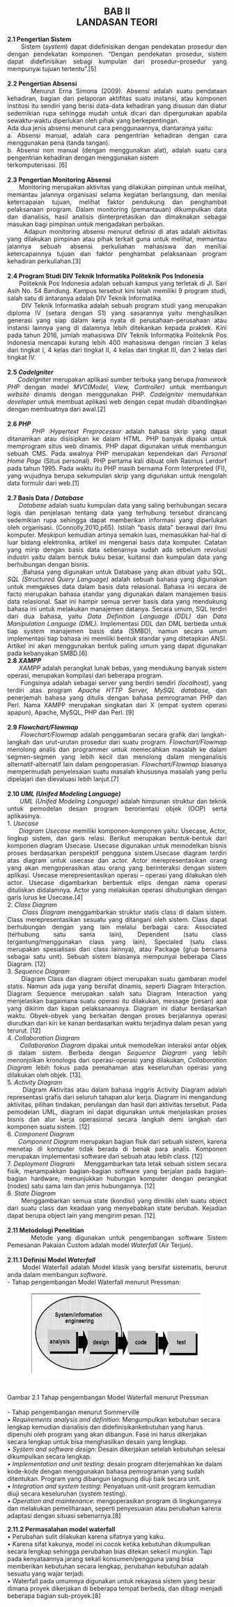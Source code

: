 <h2 align="center">BAB II<br>LANDASAN TEORI<br></h2>
<p align="justify">
<strong>2.1	Pengertian Sistem</strong><br>
&nbsp;&nbsp;&nbsp;&nbsp;&nbsp;&nbsp;Sistem (<i>system</i>) dapat didefinisikan dengan pendekatan prosedur dan dengan pendekatan komponen. “Dengan pendekatan prosedur, sistem dapat didefinisikan sebagi kumpulan dari prosedur–prosedur yang mempunyai tujuan tertentu”.[5]<br> 
<br>
<strong>2.2	Pengertian Absensi</strong><br>
&nbsp;&nbsp;&nbsp;&nbsp;&nbsp;&nbsp;Menurut Erna Simona (2009). Absensi adalah suatu pendataan kehadiran, bagian dari pelaporan aktifitas suatu instansi, atau komponen institusi itu sendiri yang berisi data-data kehadiran yang disusun dan diatur sedemikian rupa sehingga mudah untuk dicari dan dipergunakan apabila sewaktu-waktu diperlukan oleh pihak yang berkepentingan.<br>
Ada dua jenis absensi menurut cara penggunaannya, diantaranya yaitu:<br>
a.	Absensi manual, adalah cara pengentrian kehadiran dengan cara menggunakan pena (tanda tangan).<br>
b.	Absensi non manual (dengan menggunakan alat), adalah suatu cara pengentrian kehadiran dengan menggunakan sistem<br> terkomputerisasi. [6]<br>
<br>
<strong>2.3	Pengertian Monitoring Absensi</strong><br>
&nbsp;&nbsp;&nbsp;&nbsp;&nbsp;&nbsp;Monitoring merupakan aktivitas yang dilakukan pimpinan untuk melihat, memantau jalannya organisasi selama kegiatan berlangsung, dan menilai ketercapaian tujuan, melihat faktor pendukung dan penghambat pelaksanaan program. Dalam monitoring (pemantauan) dikumpulkan data dan dianalisis, hasil analisis diinterpretasikan dan dimaknakan sebagai masukan bagi pimpinan untuk mengadakan perbaikan.<br>
&nbsp;&nbsp;&nbsp;&nbsp;&nbsp;&nbsp;Adapun monitoring absensi menurut definisi di atas adalah aktivitas yang dilakukan pimpinan atau pihak terkait guna untuk melihat, memantau jalannya sebuah absensi perkuliahan mahasiswa dan meniliai ketercapainnya tujuan dan faktor penghambat pelaksanaan program kehadiran perkuliahan.[3]<br>
<br>
<strong>2.4	Program Studi DIV Teknik Informatika Politeknik Pos Indonesia</strong><br>
&nbsp;&nbsp;&nbsp;&nbsp;&nbsp;&nbsp;Politeknik Pos Indonesia adalah sebuah kampus yang terletak di Jl. Sari Asih No. 54 Bandung. Kampus tersebut kini telah memiliki 9 program studi, salah satu di antaranya adalah DIV Teknik Informatika. <br>
&nbsp;&nbsp;&nbsp;&nbsp;&nbsp;&nbsp;DIV Teknik Informatika adalah sebuah program studi yang merupakan diploma IV (setara dengan S1) yang sasarannya yaitu menghasilkan generasi yang siap dalam kerja nyata di perusahaan-perusahaan atau instansi lainnya yang di dalamnya lebih ditekankan kepada praktek. Kini pada tahun 2016, jumlah mahasiswa DIV Teknik Informatika Politeknik Pos Indonesia mencapai kurang lebih 400 mahasiswa dengan rincian 3 kelas dari tingkat I, 4 kelas dari tingkat II, 4 kelas dari tingkat III, dan 2 kelas dari tingkat IV.<br>
<br>
<strong>2.5	<i>CodeIgniter</i></strong><br>
&nbsp;&nbsp;&nbsp;&nbsp;&nbsp;&nbsp;<i>CodeIgniter</i> merupakan aplikasi sumber terbuka yang berupa <i>framework PHP</i> dengan model <i>MVC(Model, View, Controller)</i> untuk membangun <i>website</i> dinamis dengan menggunakan PHP.  <i>Codeigniter</i> memudahkan <i>developer</i> untuk membuat aplikasi web dengan cepat mudah dibandingkan dengan membuatnya dari awal.[2] <br>
<br>
<strong>2.6	<i>PHP</i></strong><br>
&nbsp;&nbsp;&nbsp;&nbsp;&nbsp;&nbsp;<i>PHP :Hypertext Preprocessor</i> adalah bahasa skrip yang dapat ditanamkan atau disisipkan ke dalam HTML. PHP banyak dipakai untuk memprogram situs web dinamis. PHP dapat digunakan untuk membangun sebuah CMS. Pada awalnya PHP merupakan kependekan dari <i>Personal Home Page</i> (Situs personal). PHP pertama kali dibuat oleh Rasmus Lerdorf pada tahun 1995. Pada waktu itu PHP masih bernama Form Interpreted (FI), yang wujudnya berupa sekumpulan skrip yang digunakan untuk mengolah data formulir dari web.[1] <br>
<br>
<strong>2.7	Basis Data / <i>Database</i></strong><br>
&nbsp;&nbsp;&nbsp;&nbsp;&nbsp;&nbsp;<i>Database</i> adalah suatu kumpulan data yang saling berhubungan secara logis dan penjelasan tentang data yang terhubung tersebut dirancang sedemikian rupa sehingga dapat memberikan informasi yang diperlukan oleh organisasi. (Connolly,2010,p65).
Istilah "basis data" berawal dari ilmu komputer. Meskipun kemudian artinya semakin luas, memasukkan hal-hal di luar bidang elektronika, artikel ini mengenai basis data komputer. Catatan yang mirip dengan basis data sebenarnya sudah ada sebelum revolusi industri yaitu dalam bentuk buku besar, kuitansi dan kumpulan data yang berhubungan dengan bisnis.<br>
&nbsp;&nbsp;&nbsp;&nbsp;&nbsp;&nbsp;;Bahasa yang digunakan untuk Database yang akan dibuat yaitu SQL. <i>SQL (Structured Query Language)</i> adalah sebuah bahasa yang digunakan untuk mengakses data dalam basis data relasional. Bahasa ini secara de facto merupakan bahasa standar yang digunakan dalam manajemen basis data relasional. Saat ini hampir semua server basis data yang mendukung bahasa ini untuk melakukan manajemen datanya.
Secara umum, SQL terdiri dari dua bahasa, yaitu <i>Data Definition Language (DDL)</i> dan <i>Data Manipulation Language (DML)</i>. Implementasi DDL dan DML berbeda untuk tiap system manajemen basis data (SMBD),  namun secara umum implementasi tiap bahasa ini memiliki bentuk standar yang ditetapkan ANSI. Artikel ini akan menggunakan bentuk paling umum yang dapat digunakan pada kebanyakan SMBD.[6] <br>
<strong>2.8	<i>XAMPP</i></strong><br>
&nbsp;&nbsp;&nbsp;&nbsp;&nbsp;&nbsp;<i>XAMPP</i> adalah perangkat lunak bebas, yang mendukung banyak sistem operasi, merupakan kompilasi dari beberapa program.<br>
&nbsp;&nbsp;&nbsp;&nbsp;&nbsp;&nbsp;Fungsinya adalah sebagai server yang berdiri sendiri <i>(localhost)</i>, yang terdiri atas program <i>Apache HTTP Server, MySQL database,</i> dan penerjemah bahasa yang ditulis dengan bahasa pemrograman PHP dan Perl. Nama XAMPP merupakan singkatan dari X (empat system operasi apapun), Apache, MySQL, PHP dan Perl. [9] <br>
<br>
<strong>2.9	<i>Flowchart/Flowmap</i></strong><br>
&nbsp;&nbsp;&nbsp;&nbsp;&nbsp;&nbsp;<i>Flowchart/Flowmap</i> adalah penggambaran secara grafik dari langkah-langkah dan urut-urutan prosedur dari suatu program. <i>Flowchart/Flowmap</i> menolong analis dan programmer untuk memecahkan masalah ke dalam segmen-segmen yang lebih kecil dan menolong dalam menganalisis alternatif-alternatif lain dalam pengoperasian. <i>Flowchart/Flowmap</i> biasanya mempermudah penyelesaian suatu masalah khususnya masalah yang perlu dipelajari dan dievaluasi lebih lanjut.[7] <br>
<br>
<strong>2.10	<i>UML (Unifed Modeling Language)</i></strong><br>
&nbsp;&nbsp;&nbsp;&nbsp;&nbsp;&nbsp;<i>UML (Unifed Modeling Language)</i> adalah himpunan struktur dan teknik untuk pemodelan desain program berorientasi objek (OOP) serta aplikasinya.<br>
1.	<i>Usecase</i><br>
&nbsp;&nbsp;&nbsp;&nbsp;&nbsp;&nbsp;<i>Diagram Usecase</i> memiliki komponen-komponen yaitu: Usecase, Actor, lingkup sistem, dan garis relasi. Berikut merupakan bentuk-bentuk dari komponen diagram Usecase. Usecase digunakan untuk memodelkan bisnis proses berdasarkan perspektif pengguna sistem.Usecase diagram terdiri atas diagram untuk usecase dan actor. Actor merepresentasikan orang yang akan mengoperasikan atau orang yang berinteraksi dengan sistem aplikasi. Usecase merepresentasikan operasi – operasi yang dilakukan oleh actor. Usecase digambarkan berbentuk elips dengan nama operasi dituliskan didalamnya. Actor yang melakukan operasi dihubungkan dengan garis lurus ke Usecase.[4]<br>
2.	<i>Class Diagram</i><br>
&nbsp;&nbsp;&nbsp;&nbsp;&nbsp;&nbsp;<i>Class Diagram</i> menggambarkan struktur statis class di dalam sistem. Class merepresentasikan sesuatu yang ditangani oleh sistem. Class dapat berhubungan dengan yang lain melalui berbagai cara: Associated (terhubung satu sama lain), Dependent (satu class tergantung/menggunakan class yang lain), Specialed (satu class merupakan spesialisasi dari class lainnya), atau Package (grup bersama sebagai satu unit). Sebuah sistem biasanya mempunyai beberapa Class Diagram. [12]<br>
3.	<i>Sequence Diagram</i><br>
&nbsp;&nbsp;&nbsp;&nbsp;&nbsp;&nbsp;Diagram Class dan diagram object merupakan suatu gambaran model statis. Namun ada juga yang bersifat dinamis, seperti Diagram Interaction. Diagram Sequence merupakan salah satu Diagram Interaction yang menjelaskan bagaimana suatu operasi itu dilakukan, message (pesan) apa yang dikirim dan kapan pelaksanaannya. Diagram ini diatur berdasarkan waktu. Obyek-obyek yang berkaitan dengan proses berjalannya operasi diurutkan dari kiri ke kanan berdasarkan waktu terjadinya dalam pesan yang terurut. [12]<br>
4.	<i>Collaboration Diagram</i><br>
&nbsp;&nbsp;&nbsp;&nbsp;&nbsp;&nbsp;<i>Collaboration Diagram</i> dipakai untuk memodelkan interaksi antar objek di dalam sistem. Berbeda dengan <i>Sequence Diagram</i> yang lebih menonjolkan kronologis dari operasi-operasi yang dilakukan, <i>Collaboration Diagram</i> lebih fokus pada pemahaman atas keseluruhan operasi yang dilakukan oleh objek. [13].<br>
5.	<i>Activity Diagram</i><br>
&nbsp;&nbsp;&nbsp;&nbsp;&nbsp;&nbsp;Diagram Aktivitas atau dalam bahasa inggris Activity Diagram adalah representasi grafis dari seluruh tahapan alur kerja. Diagram ini mengandung aktivitas, pilihan tindakan, perulangan dan hasil dari aktivitas tersebut. Pada pemodelan UML, diagram ini dapat digunakan untuk menjelaskan proses bisnis dan alur kerja operasional secara langkah demi langkah dari komponen suatu sistem. [12]<br>
6.	<i>Component Diagram</i><br>
&nbsp;&nbsp;&nbsp;&nbsp;&nbsp;&nbsp;<i>Component Diagram</i> merupakan bagian fisik dari sebuah sistem, karena menetap di komputer tidak berada di benak para analis. Komponen merupakan implementasi software dari sebuah atau lebih class. [12]<br>
7.	<i>Deployment Diagram</i>
&nbsp;&nbsp;&nbsp;&nbsp;Menggambarkan tata letak sebuah sistem secara fisik, menampakkan bagian-bagian software yang berjalan pada bagian-bagian hardware, menunjukkan hubungan komputer dengan perangkat (nodes) satu sama lain dan jenis hubungannya. [12]<br>
8.	<i>State Diagram</i> <br>
&nbsp;&nbsp;&nbsp;&nbsp;&nbsp;&nbsp;Menggambarkan semua state (kondisi) yang dimiliki oleh suatu object dari suatu class dan keadaan yang menyebabkan state berubah. Kejadian dapat berupa object lain yang mengirim pesan. [12] <br>
<br>
<strong>2.11	Metodologi Penelitian</strong> <br>
&nbsp;&nbsp;&nbsp;&nbsp;&nbsp;&nbsp;Metode yang digunakan untuk pengembangan software Sistem Pemesanan Pakaian Custom adalah model <i>Waterfall</i> (Air Terjun).<br>
<br>
<strong>2.11.1 Definisi Model <i>Waterfall</i><br></strong>
&nbsp;&nbsp;&nbsp;&nbsp;&nbsp;&nbsp;Model Waterfall adalah Model klasik yang bersifat sistematis, berurut anda dalam membangun <i>software</i>.<br> 
-	Tahap pengembangan Model Waterfall menurut Pressman:<br>
<p align="center"><img src="../../img/Proposal/waterfall.JPG" width="400" height="200">
</p><br>
Gambar 2.1 Tahap pengembangan Model Waterfall menurut Pressman<br>
<br>
-	Tahap pengembangan menurut Sommerville<br>
•	<i>Requirements analysis and definition</i>: Mengumpulkan kebutuhan secara lengkap kemudian dianalisis dan didefinisikankebutuhan yang harus dipenuhi oleh program yang akan dibangun. Fase ini harus dikerjakan secara lengkap untuk bisa menghasilkan desain yang lengkap.<br>
•	<i>System and software design</i>: Desain dikerjakan setelah kebutuhan selesai dikumpulkan secara lengkap.<br>
•	<i>Implementation and unit testing</i>: desain program diterjemahkan ke dalam kode-kode dengan menggunakan bahasa pemrograman yang sudah ditentukan. Program yang dibangun langsung diuji baik secara unit.<br>
•	<i>Integration and system testing</i>: Penyatuan unit-unit program kemudian diuji secara keseluruhan (system testing).<br>
•	<i>Operation and maintenance</i>: mengoperasikan program di lingkungannya dan melakukan pemeliharaan, seperti penyesuaian atau perubahan karena adaptasi dengan situasi sebenarnya.[8]<br>

<strong>2.11.2 Permasalahan model waterfall</strong><br>
•	Perubahan sulit dilakukan karena sifatnya yang kaku.<br>
•	Karena sifat kakunya, model ini cocok ketika kebutuhan dikumpulkan secara lengkap sehingga perubahan bias ditekan sekecil mungkin. Tapi pada kenyataannya jarang sekali konsumen/pengguna yang bisa memberikan kebutuhan secara lengkap, perubahan kebutuhan adalah sesuatu yang wajar terjadi.<br>
•	Waterfall pada umumnya digunakan untuk rekayasa sistem yang besar dimana proyek dikerjakan di beberapa tempat berbeda, dan dibagi menjadi beberapa bagian sub-proyek.[8]<br>

</p>
